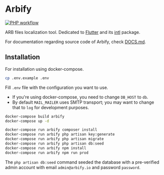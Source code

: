 # Arbify

[![PHP workflow][php-workflow-badge]][php-workflow]

ARB files localization tool. Dedicated to [Flutter](https://flutter.dev) and its [intl](https://pub.dev/packages/intl) package.

For documentation regarding source code of Arbify, check [DOCS.md](DOCS.md).

## Installation

For installation using docker-compose.

```bash
cp .env.example .env
```

Fill `.env` file with the configuration you want to use.

- If you're using docker-compose, you need to change `DB_HOST` to `db`.
- By default `MAIL_MAILER` uses SMTP transport; you may want to change that to `log` for development purposes.

```bash
docker-compose build arbify
docker-compose up -d

docker-compose run arbify composer install
docker-compose run arbify php artisan key:generate
docker-compose run arbify php artisan migrate
docker-compose run arbify php artisan db:seed
docker-compose run arbify npm install
docker-compose run arbify npm run prod
```

The `php artisan db:seed` command seeded the database with a pre-verified admin account with email `admin@arbify.io` and password `password`.

[php-workflow]: https://github.com/Arbify/Arbify/actions?query=workflow%3APHP
[php-workflow-badge]: https://github.com/Arbify/Arbify/workflows/PHP/badge.svg
